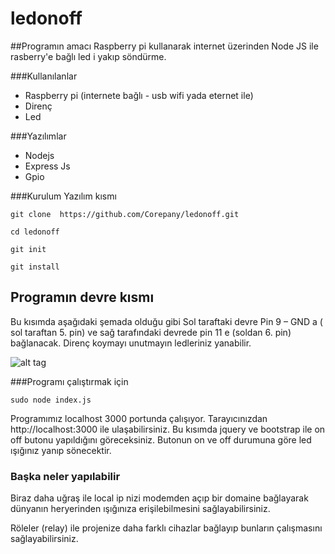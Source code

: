 # ledonoff

##Programın amacı
Raspberry pi kullanarak internet üzerinden Node JS ile rasberry'e bağlı led i yakıp söndürme.

###Kullanılanlar
- Raspberry pi (internete bağlı - usb wifi yada eternet ile)
- Direnç
- Led

###Yazılımlar 
- Nodejs 
- Express Js 
- Gpio

###Kurulum Yazılım kısmı

```
git clone  https://github.com/Corepany/ledonoff.git

cd ledonoff

git init

git install
```

## Programın devre kısmı

Bu kısımda aşağıdaki şemada olduğu gibi Sol taraftaki devre Pin 9 – GND a ( sol taraftan 5. pin) ve sağ tarafındaki devrede pin 11 e (soldan 6. pin) bağlanacak. Direnç koymayı unutmayın ledleriniz yanabilir.

![alt tag](http://i0.wp.com/thejackalofjavascript.com/wp-content/uploads/2014/10/Screen-Shot-2014-10-03-at-5.33.02-pm.png?resize=451%2C185)

###Programı çalıştırmak için

```sudo node index.js```

Programımız localhost 3000 portunda çalışıyor. Tarayıcınızdan http://localhost:3000 ile ulaşabilirsiniz. Bu kısımda jquery ve bootstrap ile on off butonu yapıldığını göreceksiniz. Butonun on ve off durumuna göre led ışığınız yanıp sönecektir. 

### Başka neler yapılabilir
Biraz daha uğraş ile local ip nizi modemden açıp bir domaine bağlayarak dünyanın heryerinden ışığınıza erişilebilmesini sağlayabilirsiniz. 

Röleler (relay) ile projenize daha farklı cihazlar bağlayıp bunların çalışmasını sağlayabilirsiniz.

